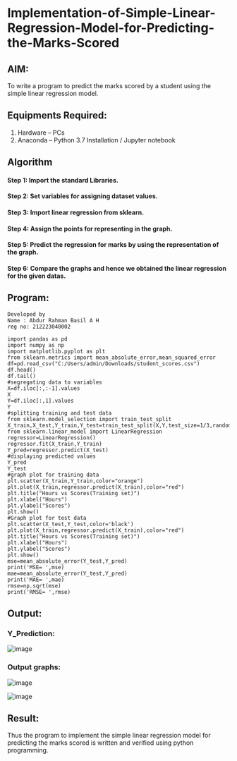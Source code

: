 # Implementation-of-Simple-Linear-Regression-Model-for-Predicting-the-Marks-Scored

## AIM:
To write a program to predict the marks scored by a student using the simple linear regression model.

## Equipments Required:
1. Hardware – PCs
2. Anaconda – Python 3.7 Installation / Jupyter notebook

## Algorithm
#### Step 1: Import the standard Libraries.
#### Step 2: Set variables for assigning dataset values.
#### Step 3: Import linear regression from sklearn.
#### Step 4: Assign the points for representing in the graph.
#### Step 5: Predict the regression for marks by using the representation of the graph.
#### Step 6: Compare the graphs and hence we obtained the linear regression for the given datas.

## Program:
```
Developed by
Name : Abdur Rahman Basil A H
reg no: 212223040002
```
```
import pandas as pd
import numpy as np
import matplotlib.pyplot as plt
from sklearn.metrics import mean_absolute_error,mean_squared_error
df=pd.read_csv("C:/Users/admin/Downloads/student_scores.csv")
df.head()
df.tail()
#segregating data to variables
X=df.iloc[:,:-1].values
X
Y=df.iloc[:,1].values
Y
#splitting training and test data
from sklearn.model_selection import train_test_split
X_train,X_test,Y_train,Y_test=train_test_split(X,Y,test_size=1/3,random_state=0)
from sklearn.linear_model import LinearRegression
regressor=LinearRegression()
regressor.fit(X_train,Y_train)
Y_pred=regressor.predict(X_test)
#displaying predicted values
Y_pred
Y_test
#graph plot for training data
plt.scatter(X_train,Y_train,color="orange")
plt.plot(X_train,regressor.predict(X_train),color="red")
plt.title("Hours vs Scores(Training set)")
plt.xlabel("Hours")
plt.ylabel("Scores")
plt.show()
#Graph plot for test data
plt.scatter(X_test,Y_test,color='black')
plt.plot(X_train,regressor.predict(X_train),color="red")
plt.title("Hours vs Scores(Training set)")
plt.xlabel("Hours")
plt.ylabel("Scores")
plt.show()
mse=mean_absolute_error(Y_test,Y_pred)
print('MSE= ',mse)
mae=mean_absolute_error(Y_test,Y_pred)
print('MAE= ',mae)
rmse=np.sqrt(mse)
print('RMSE= ',rmse)
```

## Output:
### Y_Prediction:
![image](https://github.com/arbasil05/Implementation-of-Simple-Linear-Regression-Model-for-Predicting-the-Marks-Scored/assets/144218037/fa9aaddc-d1ae-4ef6-b01f-a49438e843a1)
### Output graphs:
![image](https://github.com/arbasil05/Implementation-of-Simple-Linear-Regression-Model-for-Predicting-the-Marks-Scored/assets/144218037/58d1d5d7-540c-4e17-b720-f3fe414257a2)

![image](https://github.com/arbasil05/Implementation-of-Simple-Linear-Regression-Model-for-Predicting-the-Marks-Scored/assets/144218037/39c3cb3c-c15b-4bd2-bb7c-07429d29dab0)






## Result:
Thus the program to implement the simple linear regression model for predicting the marks scored is written and verified using python programming.
